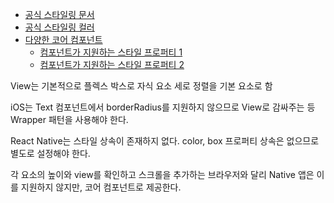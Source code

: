 - [공식 스타일링 문서]( https://reactnative.dev/docs/style)
- [공식 스타일링 컬러](https://reactnative.dev/docs/colors)
- [다양한 코어 컴포넌트](https://reactnative.dev/docs/view)
  - [컴포넌트가 지원하는 스타일 프로퍼티 1](https://reactnative.dev/docs/view#style)
  - [컴포넌트가 지원하는 스타일 프로퍼티 2](https://reactnative.dev/docs/view-style-props)

View는 기본적으로 플렉스 박스로 자식 요소 세로 정렬을 기본 요소로 함

iOS는 Text 컴포넌트에서 borderRadius를 지원하지 않으므로 View로 감싸주는 등 Wrapper 패턴을 사용해야 한다.

React Native는 스타일 상속이 존재하지 없다. color, box 프로퍼티 상속은 없으므로 별도로 설정해야 한다.

각 요소의 높이와 view를 확인하고 스크롤을 추가하는 브라우저와 달리 Native 앱은 이를 지원하지 않지만, 코어 컴포넌트로 제공한다.

